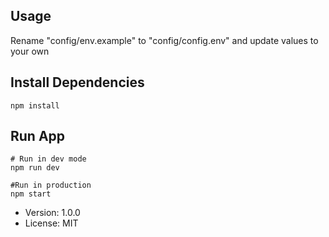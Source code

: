 
## Usage

Rename "config/env.example" to "config/config.env" and update values to your own

## Install Dependencies
```
npm install
```
## Run App
```
# Run in dev mode
npm run dev

#Run in production
npm start
```

- Version: 1.0.0
- License: MIT